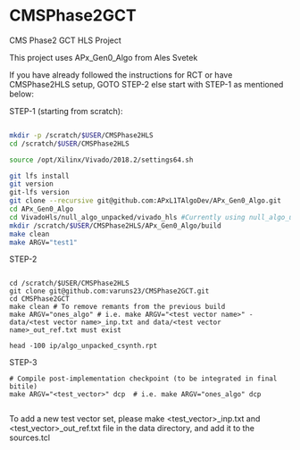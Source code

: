 # CMSPhase2GCT
CMS Phase2 GCT HLS Project

This project uses APx_Gen0_Algo from Ales Svetek

If you have already followed the instructions for RCT or have CMSPhase2HLS setup, GOTO STEP-2 else start with STEP-1 as mentioned below: 

STEP-1 (starting from scratch):
```bash

mkdir -p /scratch/$USER/CMSPhase2HLS
cd /scratch/$USER/CMSPhase2HLS

source /opt/Xilinx/Vivado/2018.2/settings64.sh

git lfs install
git version
git-lfs version
git clone --recursive git@github.com:APxL1TAlgoDev/APx_Gen0_Algo.git
cd APx_Gen0_Algo
cd VivadoHls/null_algo_unpacked/vivado_hls #Currently using null_algo_unpacked, make changes accordingly to use null_algo_stream
mkdir /scratch/$USER/CMSPhase2HLS/APx_Gen0_Algo/build
make clean
make ARGV="test1"
```

STEP-2
```

cd /scratch/$USER/CMSPhase2HLS
git clone git@github.com:varuns23/CMSPhase2GCT.git
cd CMSPhase2GCT
make clean # To remove remants from the previous build 
make ARGV="ones_algo" # i.e. make ARGV="<test vector name>" - data/<test vector name>_inp.txt and data/<test vector name>_out_ref.txt must exist

head -100 ip/algo_unpacked_csynth.rpt

```

STEP-3
```
# Compile post-implementation checkpoint (to be integrated in final bitile)
make ARGV="<test_vector>" dcp  # i.e. make ARGV="ones_algo" dcp


```

To add a new test vector set, please make <test_vector>_inp.txt and <test_vector>_out_ref.txt  file in the data directory, and add it to the sources.tcl
